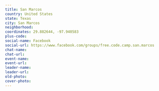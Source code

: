 ```yaml
---
title: San Marcos
country: United States
state: Texas
city: San Marcos
neighborhood: 
coordinates: 29.882644, -97.940583
plus-code:
social-name: Facebook
social-url: https://www.facebook.com/groups/free.code.camp.san.marcos
chat-name:
chat-url:
event-name:
event-url:
leader-name:
leader-url:
old-photo: 
cover-photo:
---
```

